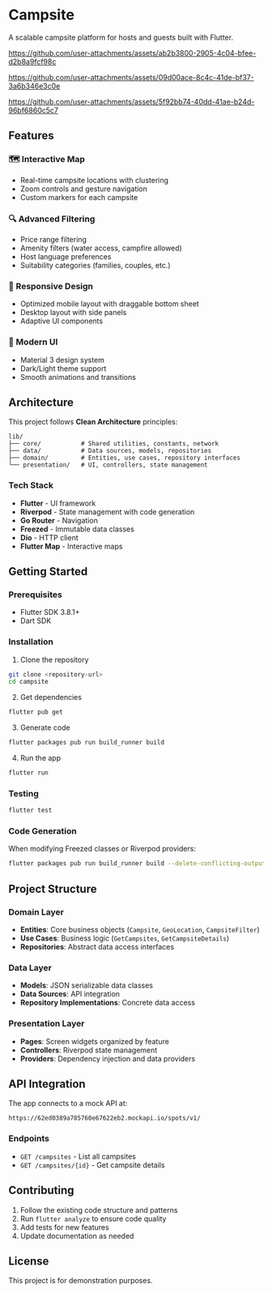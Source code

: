 # Campsite
A scalable campsite platform for hosts and guests built with Flutter.



https://github.com/user-attachments/assets/ab2b3800-2905-4c04-bfee-d2b8a9fcf98c


https://github.com/user-attachments/assets/09d00ace-8c4c-41de-bf37-3a6b346e3c0e


https://github.com/user-attachments/assets/5f92bb74-40dd-41ae-b24d-96bf6860c5c7


## Features

### 🗺️ Interactive Map
- Real-time campsite locations with clustering
- Zoom controls and gesture navigation
- Custom markers for each campsite

### 🔍 Advanced Filtering
- Price range filtering
- Amenity filters (water access, campfire allowed)
- Host language preferences
- Suitability categories (families, couples, etc.)

### 📱 Responsive Design
- Optimized mobile layout with draggable bottom sheet
- Desktop layout with side panels
- Adaptive UI components

### 🎨 Modern UI
- Material 3 design system
- Dark/Light theme support
- Smooth animations and transitions

## Architecture

This project follows **Clean Architecture** principles:

```
lib/
├── core/           # Shared utilities, constants, network
├── data/           # Data sources, models, repositories
├── domain/         # Entities, use cases, repository interfaces
└── presentation/   # UI, controllers, state management
```

### Tech Stack
- **Flutter** - UI framework
- **Riverpod** - State management with code generation
- **Go Router** - Navigation
- **Freezed** - Immutable data classes
- **Dio** - HTTP client
- **Flutter Map** - Interactive maps

## Getting Started

### Prerequisites
- Flutter SDK 3.8.1+
- Dart SDK

### Installation

1. Clone the repository
```bash
git clone <repository-url>
cd campsite
```

2. Get dependencies
```bash
flutter pub get
```

3. Generate code
```bash
flutter packages pub run build_runner build
```

4. Run the app
```bash
flutter run
```

### Testing
```bash
flutter test
```

### Code Generation
When modifying Freezed classes or Riverpod providers:
```bash
flutter packages pub run build_runner build --delete-conflicting-outputs
```

## Project Structure

### Domain Layer
- **Entities**: Core business objects (`Campsite`, `GeoLocation`, `CampsiteFilter`)
- **Use Cases**: Business logic (`GetCampsites`, `GetCampsiteDetails`)
- **Repositories**: Abstract data access interfaces

### Data Layer
- **Models**: JSON serializable data classes
- **Data Sources**: API integration
- **Repository Implementations**: Concrete data access

### Presentation Layer
- **Pages**: Screen widgets organized by feature
- **Controllers**: Riverpod state management
- **Providers**: Dependency injection and data providers

## API Integration

The app connects to a mock API at:
```
https://62ed0389a785760e67622eb2.mockapi.io/spots/v1/
```

### Endpoints
- `GET /campsites` - List all campsites
- `GET /campsites/{id}` - Get campsite details

## Contributing

1. Follow the existing code structure and patterns
2. Run `flutter analyze` to ensure code quality
3. Add tests for new features
4. Update documentation as needed

## License

This project is for demonstration purposes.
